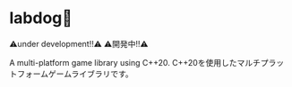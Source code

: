 # labdog🐶

⚠️under development!!⚠️
⚠️開発中!!⚠️

A multi-platform game library using C++20.
C++20を使用したマルチプラットフォームゲームライブラリです。
